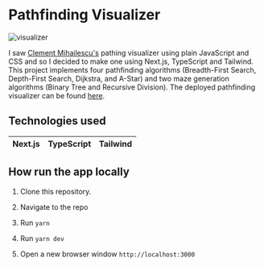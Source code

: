 # Pathfinding Visualizer

![visualizer](assets/path_visualizer.gif)

I saw [Clement Mihailescu's](https://github.com/clementmihailescu/Pathfinding-Visualizer) pathing visualizer using plain JavaScript and CSS and so I decided to make one using Next.js, TypeScript and Tailwind. This project implements four pathfinding algorithms (Breadth-First Search, Depth-First Search, Dijkstra, and A-Star) and two maze generation algorithms (Binary Tree and Recursive Division). The deployed pathfinding visualizer can be found [here](https://pathfinding-visualizer-nu.vercel.app/).

## Technologies used

| Next.js | TypeScript | Tailwind |
| ------- | ---------- | -------- |

## How run the app locally

1. Clone this repository.

2. Navigate to the repo

3. Run `yarn`

4. Run `yarn dev`

5. Open a new browser window `http://localhost:3000`
